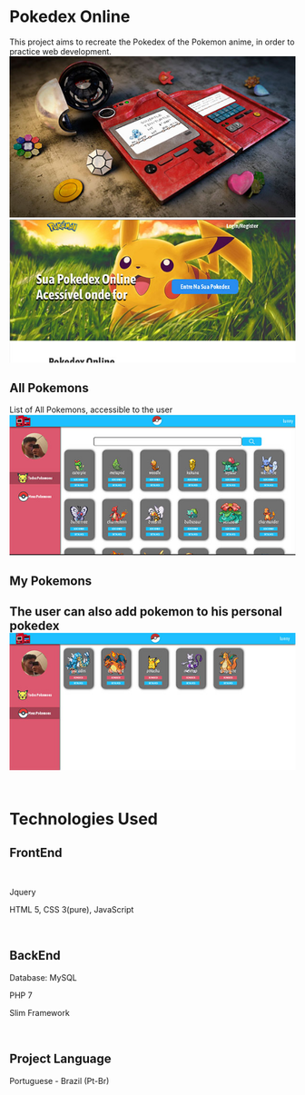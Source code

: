 # Pokedex Online


This project aims to recreate the Pokedex of the Pokemon anime, in order to practice web development.
<img src="ImgReadme.jpg">
<img src="previewHome.jpg">
<h2>All Pokemons</h2>
List of All Pokemons, accessible to the user
<img src="previewAllPokemons.jpg">
<h2>My Pokemons<h2>
The user can also add pokemon to his personal pokedex
<img src="previewMyPokemons.jpg">
<br>
<br>
<h1>Technologies Used</h1>
<h2> FrontEnd </h2>
<br>
<p> Jquery</p>
<p>HTML 5, CSS 3(pure), JavaScript</p>
<br>
<h2> BackEnd </h2>
<p>Database: MySQL</p>
<p>PHP 7</p>
<p>Slim Framework</p>
<br>
<h2>Project Language</h2>
<p>Portuguese - Brazil (Pt-Br)</p>


